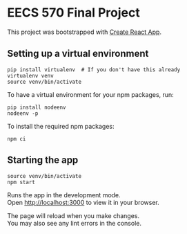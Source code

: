 # EECS 570 Final Project

This project was bootstrapped with [Create React App](https://github.com/facebook/create-react-app).

## Setting up a virtual environment

```
pip install virtualenv  # If you don't have this already
virtualenv venv
source venv/bin/activate
```

To have a virtual environment for your npm packages, run:
```
pip install nodeenv
nodeenv -p
```

To install the required npm packages:
```
npm ci
```

## Starting the app

```
source venv/bin/activate
npm start
```

Runs the app in the development mode.\
Open [http://localhost:3000](http://localhost:3000) to view it in your browser.

The page will reload when you make changes.\
You may also see any lint errors in the console.